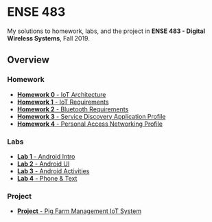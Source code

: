 # ENSE 483

My solutions to homework, labs, and the project in **ENSE 483 - Digital Wireless
Systems**, Fall 2019.

## Overview

### Homework

- [**Homework 0** - IoT Architecture](./homework/homework0)
- [**Homework 1** - IoT Requirements](./homework/homework1)
- [**Homework 2** - Bluetooth Requirements](./homework/homework2)
- [**Homework 3** - Service Discovery Application Profile](./homework/homework3)
- [**Homework 4** - Personal Access Networking Profile](./homework/homework4)

### Labs

- [**Lab 1** - Android Intro](./labs/lab1)
- [**Lab 2** - Android UI](./labs/lab2)
- [**Lab 3** - Android Activities](./labs/lab3)
- [**Lab 4** - Phone & Text](./labs/lab4)

### Project

- [**Project** - Pig Farm Management IoT System](./project)
